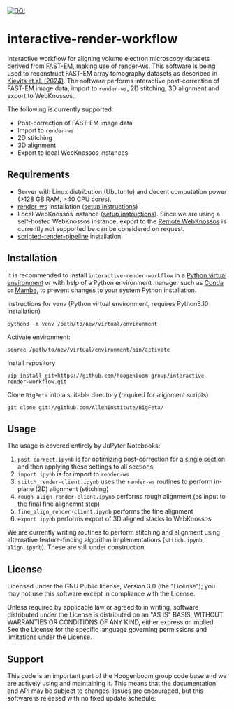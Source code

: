 [![DOI](https://zenodo.org/badge/DOI/10.5281/zenodo.12733815.svg)](https://doi.org/10.5281/zenodo.12733815)
# interactive-render-workflow
Interactive workflow for aligning volume electron microscopy datasets derived from [FAST-EM](https://www.delmic.com/en/products/fast-imaging/fast-em), making use of [render-ws](https://github.com/saalfeldlab/render). This software is being used to reconstruct FAST-EM array tomography datasets as described in [Kievits et al. (2024)](https://doi.org/10.1515/mim-2024-0005). The software performs interactive post-correction of FAST-EM image data, import to `render-ws`, 2D stitching, 3D alignment and export to WebKnossos. 

The following is currently supported:
- Post-correction of FAST-EM image data
- Import to `render-ws`
- 2D stitching
- 3D alignment
- Export to local WebKnossos instances

## Requirements
- Server with Linux distribution (Ubutuntu) and decent computation power (>128 GB RAM, >40 CPU cores).
- [render-ws](https://github.com/saalfeldlab/render/blob/b06be441f3c78e1423c54bce20b291752c6d0773/docs/src/site/markdown/render-ws.md) installation ([setup instructions](https://github.com/hoogenboom-group/em-infrastructure/blob/master/docs/Render-ws.md))
- Local WebKnossos instance ([setup instructions](https://github.com/hoogenboom-group/em-infrastructure/blob/master/docs/Webknossos.md)). Since we are using a self-hosted WebKnossos instance, export to the [Remote WebKnossos](https://webknossos.org/) is currently not supported be can be considered on request. 
- [scripted-render-pipeline](https://github.com/hoogenboom-group/scripted-render-pipeline) installation

## Installation
It is recommended to install `interactive-render-workflow` in a [Python virtual environment](https://docs.python.org/3/library/venv.html) or with help of a Python environment manager such as [Conda](https://docs.conda.io/en/latest/) or [Mamba](https://mamba.readthedocs.io/en/latest/user_guide/mamba.html), to prevent changes to your system Python installation.

Instructions for venv (Python virtual environment, requires Python3.10 installation)
```
python3 -m venv /path/to/new/virtual/environment
```
Activate environment:
```
source /path/to/new/virtual/environment/bin/activate
```
Install repository
```
pip install git+https://github.com/hoogenboom-group/interactive-render-workflow.git
```
Clone `BigFeta` into a suitable directory (required for alignment scripts)
```
git clone git://github.com/AllenInstitute/BigFeta/
```

## Usage
The usage is covered entirely by JuPyter Notebooks:
1. `post-correct.ipynb` is for optimizing post-correction for a single section and then applying these settings to all sections
2. `import.ipynb` is for import to `render-ws`
3. `stitch_render-client.ipynb` uses the `render-ws` routines to perform in-plane (2D) alignment (stitching)
4. `rough_align_render-client.ipynb` performs rough alignment (as input to the final fine alignemnt step)
5. `fine_align_render-client.ipynb` performs the fine alignment
6. `export.ipynb` performs export of 3D aligned stacks to WebKnossos

We are currently writing routines to perform stitching and alignment using alternative feature-finding algorithm implementations (`stitch.ipynb`, `align.ipynb`). These are still under construction.

## License
Licensed under the GNU Public license, Version 3.0 (the "License"); you may not use this software except in compliance with the License.

Unless required by applicable law or agreed to in writing, software distributed under the License is distributed on an "AS IS" BASIS, WITHOUT WARRANTIES OR CONDITIONS OF ANY KIND, either express or implied. See the License for the specific language governing permissions and limitations under the License.

## Support
This code is an important part of the Hoogenboom group code base and we are actively using and maintaining it. This means that the documentation and API may be subject to changes. Issues are encouraged, but this software is released with no fixed update schedule.
